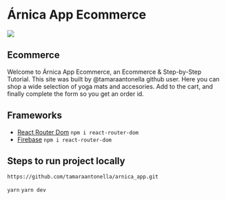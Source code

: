 # Árnica App Ecommerce

![](https://res.cloudinary.com/dfbxjt69z/image/upload/v1665417891/yoga/Screenshot_2022-10-10_at_13-04-15_%C3%81rnica_Yoga_mdm7nx.png)

## Ecommerce

Welcome to Árnica App Ecommerce, an Ecommerce & Step-by-Step Tutorial.
This site was built by @tamaraantonella github user.
Here you can shop a wide selection of yoga mats and accesories. Add to the cart, and finally complete the form so you get an order id.

## Frameworks

- [React Router Dom](https://reactrouter.com/en/main)
  `npm i react-router-dom`
- [Firebase](https://firebase.google.com/?hl=es)
  `npm i react-router-dom`

## Steps to run project locally

```
https://github.com/tamaraantonella/arnica_app.git
```

`yarn`
`yarn dev`

